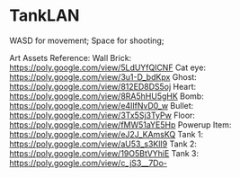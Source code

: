 # TankLAN

WASD for movement;
Space for shooting;

Art Assets Reference:
Wall Brick: https://poly.google.com/view/5LdUYfQlCNF
Cat eye: https://poly.google.com/view/3u1-D_bdKpx
Ghost: https://poly.google.com/view/812ED8DS5oj
Heart: https://poly.google.com/view/8RA5hHU5gHK
Bomb: https://poly.google.com/view/e4IlfNvD0_w
Bullet: https://poly.google.com/view/3Tx5Sj3TyPw
Floor: https://poly.google.com/view/fMW51aYE5Hp
Powerup Item: https://poly.google.com/view/eJ2J_KAmsKQ
Tank 1: https://poly.google.com/view/aU53_s3KlI9
Tank 2: https://poly.google.com/view/19O5BtVYhiE
Tank 3: https://poly.google.com/view/c_jS3__7Do-
